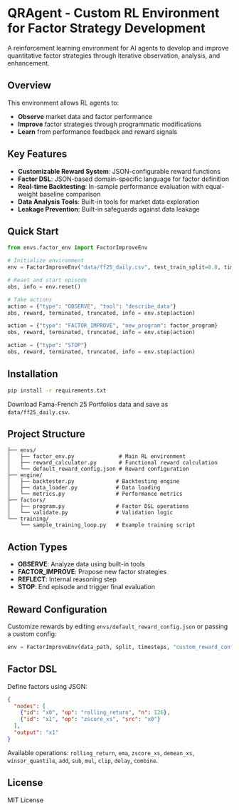 # QRAgent - Custom RL Environment for Factor Strategy Development

A reinforcement learning environment for AI agents to develop and improve quantitative factor strategies through iterative observation, analysis, and enhancement.

## Overview

This environment allows RL agents to:
- **Observe** market data and factor performance
- **Improve** factor strategies through programmatic modifications
- **Learn** from performance feedback and reward signals

## Key Features

- **Customizable Reward System**: JSON-configurable reward functions
- **Factor DSL**: JSON-based domain-specific language for factor definition
- **Real-time Backtesting**: In-sample performance evaluation with equal-weight baseline comparison
- **Data Analysis Tools**: Built-in tools for market data exploration
- **Leakage Prevention**: Built-in safeguards against data leakage

## Quick Start

```python
from envs.factor_env import FactorImproveEnv

# Initialize environment
env = FactorImproveEnv("data/ff25_daily.csv", test_train_split=0.8, timesteps=100, plot_path="results/plots")

# Reset and start episode
obs, info = env.reset()

# Take actions
action = {"type": "OBSERVE", "tool": "describe_data"}
obs, reward, terminated, truncated, info = env.step(action)

action = {"type": "FACTOR_IMPROVE", "new_program": factor_program}
obs, reward, terminated, truncated, info = env.step(action)

action = {"type": "STOP"}
obs, reward, terminated, truncated, info = env.step(action)
```

## Installation

```bash
pip install -r requirements.txt
```

Download Fama-French 25 Portfolios data and save as `data/ff25_daily.csv`.

## Project Structure

```
├── envs/
│   ├── factor_env.py              # Main RL environment
│   ├── reward_calculator.py       # Functional reward calculation
│   └── default_reward_config.json # Reward configuration
├── engine/
│   ├── backtester.py             # Backtesting engine
│   ├── data_loader.py            # Data loading
│   └── metrics.py                # Performance metrics
├── factors/
│   ├── program.py                # Factor DSL operations
│   └── validate.py               # Validation logic
└── training/
    └── sample_training_loop.py   # Example training script
```

## Action Types

- **OBSERVE**: Analyze data using built-in tools
- **FACTOR_IMPROVE**: Propose new factor strategies
- **REFLECT**: Internal reasoning step
- **STOP**: End episode and trigger final evaluation

## Reward Configuration

Customize rewards by editing `envs/default_reward_config.json` or passing a custom config:

```python
env = FactorImproveEnv(data_path, split, timesteps, "custom_reward_config.json")
```

## Factor DSL

Define factors using JSON:

```json
{
  "nodes": [
    {"id": "x0", "op": "rolling_return", "n": 126},
    {"id": "x1", "op": "zscore_xs", "src": "x0"}
  ],
  "output": "x1"
}
```

Available operations: `rolling_return`, `ema`, `zscore_xs`, `demean_xs`, `winsor_quantile`, `add`, `sub`, `mul`, `clip`, `delay`, `combine`.

## License

MIT License